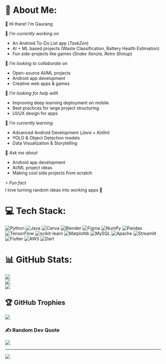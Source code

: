 # 💫 About Me:
👋 Hi there! I'm Gaurang  

🔭 *I’m currently working on*  
- An Android To-Do List app (*TaskZen*)  
- AI + ML based projects (Waste Classification, Battery Health Estimation)  
- Fun side-projects like games (*Snake Xenzia, Retro Shmup*)  

🤝 *I’m looking to collaborate on*  
- Open-source AI/ML projects  
- Android app development  
- Creative web apps & games  

👐 *I’m looking for help with*  
- Improving deep learning deployment on mobile  
- Best practices for large project structuring  
- UI/UX design for apps  

🌱 *I’m currently learning*  
- Advanced Android Development (*Java + Kotlin*)  
- YOLO & Object Detection models  
- Data Visualization & Storytelling  

💬 *Ask me about*  
- Android app development  
- AI/ML project ideas  
- Making cool side projects from scratch  

⚡ *Fun fact*  
I love turning random ideas into working apps 🚀  


# 💻 Tech Stack:
![Python](https://img.shields.io/badge/python-3670A0?style=for-the-badge&logo=python&logoColor=ffdd54) 
![Java](https://img.shields.io/badge/java-%23ED8B00.svg?style=for-the-badge&logo=openjdk&logoColor=white) 
![Canva](https://img.shields.io/badge/Canva-%2300C4CC.svg?style=for-the-badge&logo=Canva&logoColor=white) 
![Blender](https://img.shields.io/badge/blender-%23F5792A.svg?style=for-the-badge&logo=blender&logoColor=white) 
![Figma](https://img.shields.io/badge/figma-%23F24E1E.svg?style=for-the-badge&logo=figma&logoColor=white) 
![NumPy](https://img.shields.io/badge/numpy-%23013243.svg?style=for-the-badge&logo=numpy&logoColor=white) 
![Pandas](https://img.shields.io/badge/pandas-%23150458.svg?style=for-the-badge&logo=pandas&logoColor=white) 
![TensorFlow](https://img.shields.io/badge/TensorFlow-%23FF6F00.svg?style=for-the-badge&logo=TensorFlow&logoColor=white) 
![scikit-learn](https://img.shields.io/badge/scikit--learn-%23F7931E.svg?style=for-the-badge&logo=scikit-learn&logoColor=white) 
![Matplotlib](https://img.shields.io/badge/Matplotlib-%23ffffff.svg?style=for-the-badge&logo=Matplotlib&logoColor=black) 
![MySQL](https://img.shields.io/badge/mysql-4479A1.svg?style=for-the-badge&logo=mysql&logoColor=white) 
![Apache](https://img.shields.io/badge/apache-%23D42029.svg?style=for-the-badge&logo=apache&logoColor=white) 
![Streamlit](https://img.shields.io/badge/Streamlit-%23FE4B4B.svg?style=for-the-badge&logo=streamlit&logoColor=white) 
![Flutter](https://img.shields.io/badge/Flutter-%2302569B.svg?style=for-the-badge&logo=Flutter&logoColor=white) 
![AWS](https://img.shields.io/badge/AWS-%23FF9900.svg?style=for-the-badge&logo=amazon-aws&logoColor=white) 
![Dart](https://img.shields.io/badge/dart-%230175C2.svg?style=for-the-badge&logo=dart&logoColor=white)  


# 📊 GitHub Stats:
![](https://github-readme-stats.vercel.app/api?username=gaurane&theme=dark&hide_border=false&include_all_commits=true&count_private=true)  
![](https://nirzak-streak-stats.vercel.app/?user=gaurane&theme=dark&hide_border=false)  
![](https://github-readme-stats.vercel.app/api/top-langs/?username=gaurane&theme=dark&hide_border=false&include_all_commits=true&count_private=true&layout=compact)  


## 🏆 GitHub Trophies
![](https://github-profile-trophy.vercel.app/?username=gaurane&theme=radical&no-frame=false&no-bg=true&margin-w=4)  


### ✍ Random Dev Quote
![](https://quotes-github-readme.vercel.app/api?type=vertical&theme=radical)  


---
[![](https://visitcount.itsvg.in/api?id=gaurane&icon=10&color=0)](https://visitcount.itsvg.in)  

<!-- Proudly created with GPRM ( https://gprm.itsvg.in ) -->
